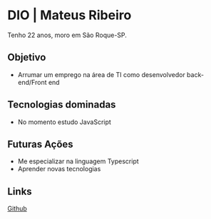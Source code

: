 # DIO | Mateus Ribeiro

Tenho 22 anos, moro em São Roque-SP.

## Objetivo
- Arrumar um emprego na área de TI como desenvolvedor back-end/Front end

## Tecnologias dominadas
- No momento estudo JavaScript

## Futuras Ações
- Me especializar na linguagem Typescript
- Aprender novas tecnologias

## Links
[Github](https://github.com/matheusmagalhaes.dev)
